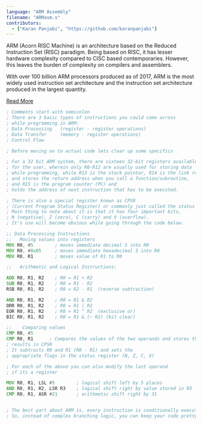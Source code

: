 ```yaml
---
language: "ARM Assembly"
filename: "ARMasm.s"
contributors:
  - ["Karan Panjabi", "https://github.com/karanpanjabi"]
---
```


<!-- Info about ARM and ARM assembly. -->
ARM (Acorn RISC Machine) is an architecture based on the Reduced Instruction Set (RISC) paradigm. Being based on RISC, it has lesser hardware complexity compared to CISC based contemporaries. However, this leaves the burden of complexity on compilers and assemblers.

With over 100 billion ARM processors produced as of 2017, ARM is the most widely used instruction set architecture and the instruction set architecture produced in the largest quantity.

[Read More](https://en.wikipedia.org/wiki/ARM_architecture)

<!-- TODO: Info about the three main types of instructions -->

<!-- TODO: Add some sample programs with those instructions -->

<!-- TODO: Add info on how to get the programs up and running -->

```asm
; Comments start with semicolon
; There are 3 basic types of instructions you could come across
; while programming in ARM:
; Data Processing   (register - register operations)
; Data Transfer     (memory - register operations)
; Control Flow

; Before moving on to actual code lets clear up some specifics

; For a 32 bit ARM system, there are sixteen 32-bit registers available
; for the user, wherein only R0-R12 are usually used for storing data 
; while programming, while R13 is the stack pointer, R14 is the link register 
; and stores the return address when you call a function/subroutine, 
; and R15 is the program counter (PC) and 
; holds the address of next instruction that has to be executed.

; There is also a special register known as CPSR 
; (Current Program Status Register) or commonly just called the status register. 
; Main thing to note about it is that it has four important bits, 
; N (negative), Z (zero), C (carry) and V (overflow). 
; It's use will become obvious while going through the code below.

;; Data Processing Instructions
;;   Moving values into registers
MOV R0, #5        ; moves immediate decimal 5 into R0
MOV R0, #0x05     ; moves immediate hexadecimal 5 into R0
MOV R0, R1        ; moves value of R1 to R0

;;   Arithmetic and Logical Instructions:

ADD R0, R1, R2    ; R0 = R1 + R2
SUB R0, R1, R2    ; R0 = R1 - R2
RSB R0, R1, R2    ; R0 = R2 - R1  (reverse subtraction)

AND R0, R1, R2    ; R0 = R1 & R2
ORR R0, R1, R2    ; R0 = R1 | R2
EOR R0, R1, R2    ; R0 = R1 ^ R2  (exclusive or)
BIC R0, R1, R2    ; R0 = R1 & (~ R2) (bit clear)

;;    Comparing values
CMP R0, #5  
CMP R0, R1      ; Compares the values of the two operands and stores the
; results in CPSR
; It subtracts R0 and R1 (R0 - R1) and sets the 
; appropriate flags in the status register (N, Z, C, V)

; For each of the above you can also modify the last operand
; if its a register

MOV R0, R1, LSL #5        ; logical shift left by 5 places
AND R0, R1, R2, LSR R3    ; logical shift right by value stored in R3
CMP R0, R1, ASR #21       ; arithmetic shift right by 31


; The best part about ARM is, every instruction is conditionally executable!
; So, instead of complex branching logic, you can keep your code pretty simple.




```